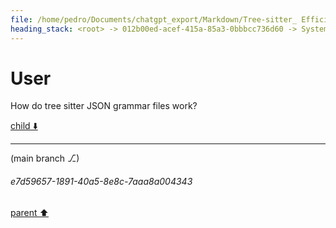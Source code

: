 ```yaml
---
file: /home/pedro/Documents/chatgpt_export/Markdown/Tree-sitter_ Efficient Incremental Parsing.md
heading_stack: <root> -> 012b00ed-acef-415a-85a3-0bbbcc736d60 -> System -> 3432677d-89e7-4f05-8a14-86a65e6e5caf -> System -> aaa2c029-cc12-4907-ae68-01b934f5d1be -> User -> 4e51a3d9-7fcd-432b-8926-7cd5d892246f -> Assistant -> Incremental Parsing -> Parsing Algorithm -> Error Recovery -> Grammar Definition -> Language Agnostic -> Real-world Use Cases -> Conclusion -> aaa2d86d-31e7-4fae-8bf8-c834b3aef56b -> User
---
```

# User

How do tree sitter JSON grammar files work?

[child ⬇️](#e7d59657-1891-40a5-8e8c-7aaa8a004343)

---

(main branch ⎇)
###### e7d59657-1891-40a5-8e8c-7aaa8a004343
[parent ⬆️](#aaa2d86d-31e7-4fae-8bf8-c834b3aef56b)
